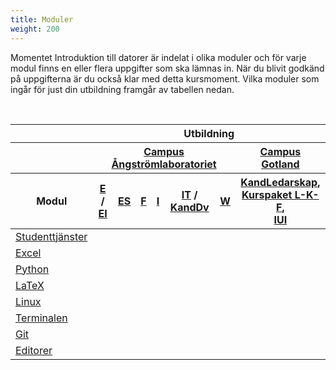 ```yaml
---
title: Moduler
weight: 200
---
```


Momentet Introduktion till datorer är indelat i olika moduler och för varje
modul finns en eller flera uppgifter som ska lämnas in. När du blivit godkänd på
uppgifterna är du också klar med detta kursmoment. Vilka moduler som ingår för
just din utbildning framgår av tabellen nedan.

</br>

<table class="center">
<thead>
<tr class="header-no-bottom-border">
<th class="upper-left-empty"</th><th colspan=7>Utbildning</th>
</tr>
<tr class="header-no-bottom-border">
<th class="upper-left-empty"</th><th colspan=6><a target="_blank" href="https://angstrom.uu.se/">Campus Ångströmlaboratoriet</a></th>
<th><a target="_blank" href="https://www.campusgotland.uu.se/">Campus Gotland</a></th>
</tr>
<tr>
<th>Modul</th>
<th>
  <a target="_blank" href="https://www.uu.se/utbildning/utbildningar/selma/program/?pKod=TEL2Y">E</a>
  /
  <a target="_blank" href="https://www.uu.se/utbildning/utbildningar/selma/program/?pKod=TEL1Y">EI</a>
</th>
<th><a target="_blank" href="https://www.uu.se/utbildning/utbildningar/selma/program/?pKod=TES2Y">ES</a></th>
<th><a target="_blank" href="https://www.uu.se/utbildning/utbildningar/selma/program/?pKod=TTF2Y">F</a></th>
<th><a target="_blank" href="https://www.uu.se/utbildning/utbildningar/selma/program/?pKod=TIE2Y">I</a></th>
<th>
  <a target="_blank" href="https://www.uu.se/utbildning/utbildningar/selma/program/?pKod=TIT2Y">IT</a>
  /
  <a target="_blank" href="https://www.uu.se/utbildning/utbildningar/selma/program/?pKod=TDV1K">KandDv</a>
</th>
<th><a target="_blank" href="https://www.uu.se/utbildning/utbildningar/selma/program/?pKod=TMV2Y">W</a></th>
<th><a target="_blank" href="https://www.uu.se/utbildning/utbildningar/selma/program/?pKod=TKV1K">KandLedarskap</a>, <br/> <a target="_blank" href="https://www.uu.se/utbildning/utbildningar/selma/kurser/?kKod=14702&typ=2">Kurspaket L-K-F</a>, <br/> <a target="_blank" href="https://www.uu.se/utbildning/utbildningar/selma/program/?pKod=TIU1Y&lasar=21%2F22">IUI<a/></th>
</tr>
</thead>
<tbody>
<tr>
<td><a href="../student-services">Studenttjänster</a></td>
<td><i class="fas fa-check"></i></td>
<td><i class="fas fa-check"></i></td>
<td><i class="fas fa-check"></i></td>
<td><i class="fas fa-check"></i></td>
<td><i class="fas fa-check"></i></td>
<td><i class="fas fa-check"></i></td>
<td><i class="fas fa-check"></i></td>
</tr>
<tr>
<td><a href="../excel">Excel</a></td>
<td><i class="fas fa-check"></i></td>
<td><i class="fas fa-check"></i></td>
<td/>
<td><i class="fas fa-check"></i></td>
<td/>
<td/>
<td><i class="fas fa-check"></i></td>
</tr>

<td><a href="../python">Python</a></td>
<td><i class="fas fa-check"></i></td>
<td><i class="fas fa-check"></i></td>
<td><i class="fas fa-check"></i></td>
<td><i class="fas fa-check"></i></td>
<td/>
<td><i class="fas fa-check"></i></td>
<td/>
</tr>

<tr>
<td><a href="../latex">LaTeX</td>
<td/>
<td><i class="fas fa-check"></i></td>
<td><i class="fas fa-check"></i></td>
<td></td>
<td><i class="fas fa-check"></i></td>
<td><i class="fas fa-check"></i></td>
<td/>
</tr>

<tr>
<td><a href="../linux">Linux</a></td>
<td/>
<td/>
<td/>
<td></td>
<td><i class="fas fa-check"></i></td>
<td/>
<td/>
</tr>

<tr>
<td><a href="../terminal">Terminalen</a></td>
<td/>
<td/>
<td/>
<td></td>
<td><i class="fas fa-check"></i></td>
<td/>
<td/>
</tr>

<tr>
<td><a href="../git">Git</a></td>
<td/>
<td/>
<td/>
<td></td>
<td><i class="fas fa-check"></i></td>
<td/>
<td/>
</tr>

<tr>
<td><a href="../editors">Editorer</a></td>
<td/>
<td/>
<td/>
<td></td>
<td><i class="fas fa-check"></i></td>
<td/>
<td/>
</tr>

</tbody>
</table>
